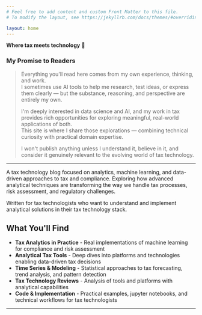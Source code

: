 ```yaml
---
# Feel free to add content and custom Front Matter to this file.
# To modify the layout, see https://jekyllrb.com/docs/themes/#overriding-theme-defaults

layout: home
---
```


**Where tax meets technology** 🚀

<div class="promise-callout" markdown="1">

### My Promise to Readers
> Everything you'll read here comes from my own experience, thinking, and work.  
> I sometimes use AI tools to help me research, test ideas, or express them clearly — but the substance, reasoning, and perspective are entirely my own.
>
> I'm deeply interested in data science and AI, and my work in tax provides rich opportunities for exploring meaningful, real-world applications of both.  
> This site is where I share those explorations — combining technical curiosity with practical domain expertise.
>
> I won't publish anything unless I understand it, believe in it, and consider it genuinely relevant to the evolving world of tax technology.

</div>

---

A tax technology blog focused on analytics, machine learning, and data-driven approaches to tax and compliance. Exploring how advanced analytical techniques are transforming the way we handle tax processes, risk assessment, and regulatory challenges.

Written for tax technologists who want to understand and implement analytical solutions in their tax technology stack.

## What You'll Find

- **Tax Analytics in Practice** - Real implementations of machine learning for compliance and risk assessment
- **Analytical Tax Tools** - Deep dives into platforms and technologies enabling data-driven tax decisions
- **Time Series & Modeling** - Statistical approaches to tax forecasting, trend analysis, and pattern detection
- **Tax Technology Reviews** - Analysis of tools and platforms with analytical capabilities
- **Code & Implementation** - Practical examples, jupyter notebooks, and technical workflows for tax technologists

---
